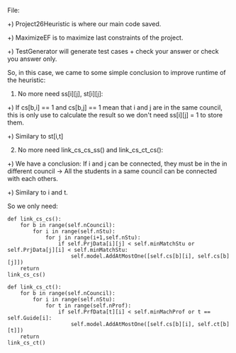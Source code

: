 File:

+) Project26Heuristic is where our main code saved.

+) MaximizeEF is to maximize last constraints of the project.

+) TestGenerator will generate test cases + check your answer or check you answer only.

So, in this case, we came to some simple conclusion to improve runtime of the heuristic:

1) No more need ss[i][j], st[i][j]:

+) If cs[b,i] == 1 and cs[b,j] == 1 mean that i and j are in the same council, this is only use to calculate the result so we don't need ss[i][j] = 1 to store them.

+) Similary to st[i,t]

2) No more need link_cs_cs_ss() and link_cs_ct_cs():

+) We have a conclusion: If i and j can be connected, they must be in the in different council -> All the students in a same council can be connected with each others.

+) Similary to i and t.

So we only need:


    def link_cs_cs():
        for b in range(self.nCouncil):
            for i in range(self.nStu):
                for j in range(i+1,self.nStu):
                    if self.PrjData[i][j] < self.minMatchStu or self.PrjData[j][i] < self.minMatchStu:
                        self.model.AddAtMostOne([self.cs[b][i], self.cs[b][j]])
        return
    link_cs_cs()

    def link_cs_ct():
        for b in range(self.nCouncil):
            for i in range(self.nStu):
                for t in range(self.nProf):
                    if self.PrfData[t][i] < self.minMachProf or t == self.Guide[i]:
                        self.model.AddAtMostOne([self.cs[b][i], self.ct[b][t]])
        return
    link_cs_ct()
